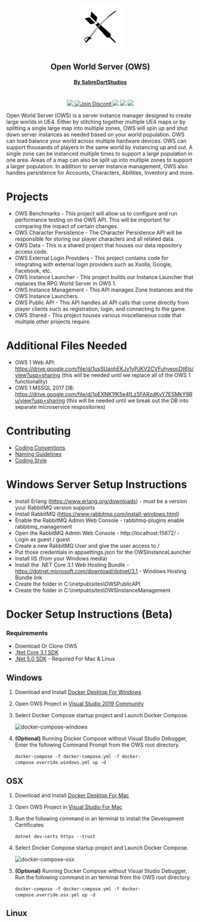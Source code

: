 <p align="center">
    <br>
    <img src="img/Logo512pxWhite.png" alt="SabreDartStudios" width="120">
    <h2 align="center">Open World Server (OWS)</h2>
    <h4 align="center"><a href="http://www.sabredartstudios.com/" target="_blank">By SabreDartStudios</a></h4>
</p>
<h1></h1>
<p align="center">
    <a href="https://github.com/Dartanlla/OWS/blob/master/LICENSE">
        <img src="https://img.shields.io/github/license/Dartanlla/ows.svg?style=flat-square">
    </a>
    <a href="https://discord.gg/RxMkuJF" target="_blank">
        <img src="https://img.shields.io/badge/Discord-%237289DA.svg?style=flat-square&logo=discord&logoColor=white" alt="Join Discord">
    </a>
    <img src="https://img.shields.io/badge/unrealengine-%23313131.svg?style=flat-square&logo=unrealengine&logoColor=white">
    <img src="https://img.shields.io/badge/docker-%230db7ed.svg?style=flat-square&logo=docker&logoColor=white">
    <img src="https://img.shields.io/badge/.NET-5C2D91?style=flat-square&logo=.net&logoColor=white">
</p>

Open World Server (OWS) is a server instance manager designed to create large worlds in UE4. Either by stitching together multiple UE4 maps or by splitting a single large map into multiple zones, OWS will spin up and shut down server instances as needed based on your world population. OWS can load balance your world across multiple hardware devices. OWS can support thousands of players in the same world by instancing up and out. A single zone can be instanced multiple times to support a large population in one area. Areas of a map can also be split up into multiple zones to support a larger population. In addition to server instance management, OWS also handles persistence for Accounts, Characters, Abilities, Inventory and more.

# Projects
- OWS Benchmarks - This project will allow us to configure and run performance testing on the OWS API.  This will be important for comparing the impact of certain changes.
- OWS Character Persistence - The Character Persistence API will be responsible for storing our player characters and all related data.
- OWS Data - This is a shared project that houses our data repository access code.
- OWS External Login Providers - This project contains code for integrating with external login providers such as Xsolla, Google, Facebook, etc.
- OWS Instance Launcher - This project builds our Instance Launcher that replaces the RPG World Server in OWS 1.
- OWS Instance Management - This API manages Zone Instances and the OWS Instance Launchers.
- OWS Public API - This API handles all API calls that come directly from player clients such as registration, login, and connecting to the game.
- OWS Shared - This project houses various miscellaneous code that multiple other projects require.

# Additional Files Needed
- OWS 1 Web API: https://drive.google.com/file/d/1usSUaohEKJv1yPJKV2CVFuhyeocDt6Is/view?usp=sharing  (this will be needed until we replace all of the OWS 1 functionality)
- OWS 1 MSSQL 2017 DB: https://drive.google.com/file/d/1pEXNK1fK5e4fLzSFARzdKvY7ESMkY9Ru/view?usp=sharing (this will be needed until we break out the DB into separate microservice respositories)

# Contributing
* [Coding Conventions](https://docs.microsoft.com/en-us/dotnet/csharp/programming-guide/inside-a-program/coding-conventions)
* [Naming Guidelines](https://docs.microsoft.com/en-us/dotnet/standard/design-guidelines/naming-guidelines)
* [Coding Style](https://github.com/dotnet/corefx/blob/368fdfd86ee3a3bf1bca2a6c339ee590f3d6505d/Documentation/coding-guidelines/coding-style.md)

# Windows Server Setup Instructions
- Install Erlang (https://www.erlang.org/downloads) - must be a version your RabbitMQ version supports
- Install RabbitMQ (https://www.rabbitmq.com/install-windows.html)
- Enable the RabbitMQ Admin Web Console - rabbitmq-plugins enable rabbitmq_management
- Open the RabbitMQ Admin Web Console - http://localhost:15672/ - Login as guest / guest
- Create a new RabbitMQ User and give the user access to /
- Put those credentials in appsettings.json for the OWSInstanceLauncher
- Install IIS (from your Windows media)
- Install the .NET Core 3.1 Web Hosting Bundle - https://dotnet.microsoft.com/download/dotnet/3.1 - Windows Hosting Bundle link
- Create the folder in C:\inetpub\sites\OWSPublicAPI
- Create the folder in C:\inetpub\sites\OWSInstanceManagement

# Docker Setup Instructions (Beta)
### Requirements
- Download Or Clone OWS
- [.Net Core 3.1 SDK](https://dotnet.microsoft.com/download/dotnet/3.1)
- [.Net 5.0 SDK](https://dotnet.microsoft.com/download/dotnet/5.0) - Required For Mac & Linux

## Windows
1. Download and Install [Docker Desktop For Windows](https://www.docker.com/products/docker-desktop)
2. Open OWS Project in [Visual Studio 2019 Community](https://visualstudio.microsoft.com/downloads/)
3. Select Docker Compose startup project and Launch Docker Compose.

    ![docker-compose-windows](https://i.imgur.com/HbRNXDG.png)

4. **(Optional)** Running Docker Compose without Visual Studio Debugger, Enter the following Command Prompt from the OWS root directory.
    ```
    docker-compose -f docker-compose.yml -f docker-compose.override.windows.yml up -d
    ```
## OSX
1. Download and Install [Docker Desktop For Mac](https://www.docker.com/products/docker-desktop)
2. Open OWS Project in [Visual Studio For Mac](https://visualstudio.microsoft.com/vs/mac/)
3. Run the following command in an terminal to install the Development Certificates
    ```
    dotnet dev-certs https --trust
    ```
3. Select Docker Compose startup project and Launch Docker Compose.

    ![docker-compose-osx](https://i.imgur.com/QOGyGih.png)

4. **(Optional)** Running Docker Compose without Visual Studio Debugger, Run the following  command in an terminal from the OWS root directory.
    ```
    docker-compose -f docker-compose.yml -f docker-compose.override.osx.yml up -d
    ```
## Linux